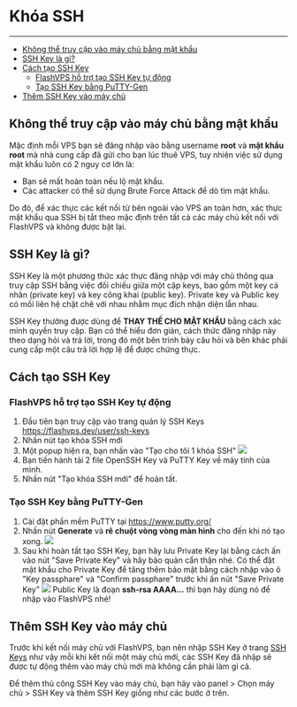# Khóa SSH

---

<!-- TOC -->

- [Không thể truy cập vào máy chủ bằng mật khẩu](#không-thể-truy-cập-vào-máy-chủ-bằng-mật-khẩu)
- [SSH Key là gì?](#ssh-key-là-gì)
- [Cách tạo SSH Key](#cách-tạo-ssh-key)
    - [FlashVPS hỗ trợ tạo SSH Key tự động](#flashvps-hỗ-trợ-tạo-ssh-key-tự-động)
    - [Tạo SSH Key bằng PuTTY-Gen](#tạo-ssh-key-bằng-putty-gen)
- [Thêm SSH Key vào máy chủ](#thêm-ssh-key-vào-máy-chủ)

<!-- /TOC -->

<a id="markdown-không-thể-truy-cập-vào-máy-chủ-bằng-mật-khẩu" name="không-thể-truy-cập-vào-máy-chủ-bằng-mật-khẩu"></a>
## Không thể truy cập vào máy chủ bằng mật khẩu

Mặc định mỗi VPS bạn sẽ đăng nhập vào bằng username **root** và **mật khẩu root** mà nhà cung cấp đã gửi cho bạn lúc thuê VPS, tuy nhiên việc sử dụng mật khẩu luôn có 2 nguy cơ lớn là:

- Bạn sẽ mất hoàn toàn nếu lộ mật khẩu.
- Các attacker có thể sử dụng Brute Force Attack để dò tìm mật khẩu.

Do đó, để xác thực các kết nối từ bên ngoài vào VPS an toàn hơn, xác thực mật khẩu qua SSH bị tắt theo mặc định trên tất cả các máy chủ kết nối với FlashVPS và không được bật lại.

<a id="markdown-ssh-key-là-gì" name="ssh-key-là-gì"></a>
## SSH Key là gì?

SSH Key là một phương thức xác thực đăng nhập với máy chủ thông qua truy cập SSH bằng việc đối chiếu giữa một cặp keys, bao gồm một key cá nhân (private key) và key công khai (public key). Private key và Public key có mối liên hệ chặt chẽ với nhau nhằm mục đích nhận diện lẫn nhau.

SSH Key thường được dùng để **THAY THẾ CHO MẬT KHẨU** bằng cách xác minh quyền truy cập. Bạn có thể hiểu đơn giản, cách thức đăng nhập này theo dạng hỏi và trả lời, trong đó một bên trình bày câu hỏi và bên khác phải cung cấp một câu trả lời hợp lệ để được chứng thực.

<a id="markdown-cách-tạo-ssh-key" name="cách-tạo-ssh-key"></a>
## Cách tạo SSH Key

<a id="markdown-flashvps-hỗ-trợ-tạo-ssh-key-tự-động" name="flashvps-hỗ-trợ-tạo-ssh-key-tự-động"></a>
### FlashVPS hỗ trợ tạo SSH Key tự động

1. Đầu tiên bạn truy cập vào trang quản lý SSH Keys https://flashvps.dev/user/ssh-keys
2. Nhấn nút tạo khóa SSH mới
3. Một popup hiện ra, bạn nhấn vào "Tạo cho tôi 1 khóa SSH"
   ![](/vendor/docs/images/ssh-key01.png)
4. Bạn tiến hành tải 2 file OpenSSH Key và PuTTY Key về máy tính của mình.
5. Nhấn nút "Tạo khóa SSH mới" để hoàn tất.

<a id="markdown-tạo-ssh-key-bằng-putty-gen" name="tạo-ssh-key-bằng-putty-gen"></a>
### Tạo SSH Key bằng PuTTY-Gen

1. Cài đặt phần mềm PuTTY tại https://www.putty.org/
2. Nhấn nút **Generate** và **rê chuột vòng vòng màn hình** cho đến khi nó tạo xong.
   ![](/vendor/docs/images/puttygen-generate.jpg)
3. Sau khi hoàn tất tạo SSH Key, bạn hãy lưu Private Key lại bằng cách ấn vào nút "Save Private Key" và hãy bảo quản cẩn thận nhé. Có thể đặt mật khẩu cho Private Key để tăng thêm bảo mật bằng cách nhập vào ô "Key passphare" và "Confirm passphare" trước khi ấn nút "Save Private Key"
   ![](/vendor/docs/images/puttygen-aftergenerator.jpg)
   Public Key là đoạn **ssh-rsa AAAA...** thì bạn hãy dùng nó để nhập vào FlashVPS nhé!

<a id="markdown-thêm-ssh-key-vào-máy-chủ" name="thêm-ssh-key-vào-máy-chủ"></a>
## Thêm SSH Key vào máy chủ

Trước khi kết nối máy chủ với FlashVPS, bạn nên nhập SSH Key ở trang [SSH Keys](https://flashvps.dev/user/ssh-keys) như vậy mỗi khi kết nối một máy chủ mới, các SSH Key đã nhập sẽ được tự động thêm vào máy chủ mới mà không cần phải làm gì cả.

Để thêm thủ công SSH Key vào máy chủ, bạn hãy vào panel > Chọn máy chủ > SSH Key và thêm SSH Key giống như các bước ở trên.
